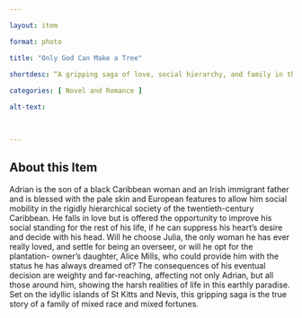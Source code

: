 ```yaml
--- 

layout: item 

format: photo 

title: "Only God Can Make a Tree"

shortdesc: “A gripping saga of love, social hierarchy, and family in the Caribbean.”
 
categories: [ Novel and Romance ]

alt-text:  

 

--- 
```


## About this Item 

Adrian is the son of a black Caribbean woman and an Irish immigrant father and is blessed with the pale skin and European features to allow him social mobility in the rigidly hierarchical society of the twentieth-century Caribbean. He falls in love but is offered the opportunity to improve his social standing for the rest of his life, if he can suppress his heart’s desire and decide with his head. Will he choose Julia, the only woman he has ever really loved, and settle for being an overseer, or will he opt for the plantation- owner’s daughter, Alice Mills, who could provide him with the status he has always dreamed of? The consequences of his eventual decision are weighty and far-reaching, affecting not only Adrian, but all those around him, showing the harsh realities of life in this earthly paradise. Set on the idyllic islands of St Kitts and Nevis, this gripping saga is the true story of a family of mixed race and mixed fortunes.
